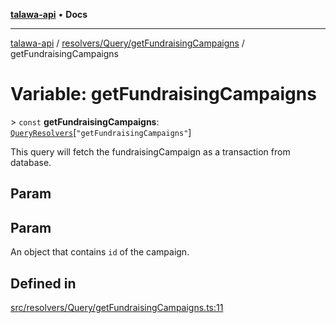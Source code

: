 [**talawa-api**](../../../../README.md) • **Docs**

***

[talawa-api](../../../../modules.md) / [resolvers/Query/getFundraisingCampaigns](../README.md) / getFundraisingCampaigns

# Variable: getFundraisingCampaigns

\> `const` **getFundraisingCampaigns**: [`QueryResolvers`](../../../../types/generatedGraphQLTypes/type-aliases/QueryResolvers.md)\[`"getFundraisingCampaigns"`\]

This query will fetch the fundraisingCampaign as a transaction from database.

## Param

## Param

An object that contains `id` of the campaign.

## Defined in

[src/resolvers/Query/getFundraisingCampaigns.ts:11](https://github.com/PalisadoesFoundation/talawa-api/blob/60937520d7a29ccf883a9c6a7c2d186bae92a81b/src/resolvers/Query/getFundraisingCampaigns.ts#L11)
